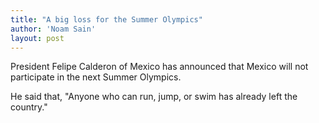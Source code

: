 ```yaml
---
title: "A big loss for the Summer Olympics"
author: 'Noam Sain'
layout: post
---
```


President Felipe Calderon of Mexico has announced that Mexico will not participate in the next Summer Olympics.

He said that, "Anyone who can run, jump, or swim has already left the country."